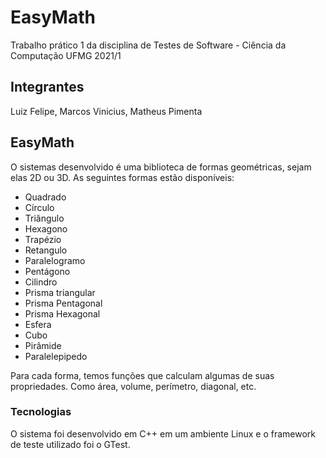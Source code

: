 # EasyMath

Trabalho prático 1 da disciplina de Testes de Software - Ciência da Computação UFMG 2021/1

## Integrantes

Luiz Felipe, Marcos Vinicius, Matheus Pimenta

## EasyMath

O sistemas desenvolvido é uma biblioteca de formas geométricas, sejam elas 2D ou 3D. As seguintes formas estão disponíveis:
- Quadrado
- Círculo
- Triângulo
- Hexagono
- Trapézio
- Retangulo
- Paralelogramo
- Pentágono
- Cilindro
- Prisma triangular
- Prisma Pentagonal
- Prisma Hexagonal
- Esfera
- Cubo
- Pirâmide
- Paralelepipedo

Para cada forma, temos funções que calculam algumas de suas propriedades. Como área, volume, perímetro, diagonal, etc.

### Tecnologias

O sistema foi desenvolvido em C++ em um ambiente Linux e o framework de teste utilizado foi o GTest.